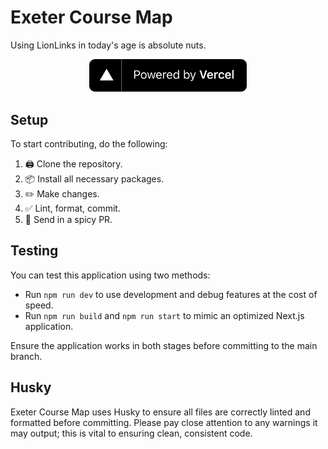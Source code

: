 # Exeter Course Map

Using LionLinks in today's age is absolute nuts.

<p align="center">
    <img src="./public/powered-by-vercel.svg" width="50%">
</p>

## Setup

To start contributing, do the following:

1. 🖨️ Clone the repository.
2. 📦 Install all necessary packages.
3. ✏️ Make changes.
4. ✅ Lint, format, commit.
5. 📨 Send in a spicy PR.

## Testing

You can test this application using two methods:

- Run `npm run dev` to use development and debug features at the cost of speed.
- Run `npm run build` and `npm run start` to mimic an optimized Next.js application.

Ensure the application works in both stages before committing to the main branch.

## Husky

Exeter Course Map uses Husky to ensure all files are correctly linted and formatted before committing.
Please pay close attention to any warnings it may output; this is vital to ensuring clean,
consistent code.
